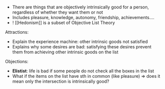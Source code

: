 - There are things that are objectively intrinsically good for a person, regardless of whether they want them or not
- Includes pleasure, knowledge, autonomy, friendship, achievements....
- ! [[Hedonism]] is a subset of Objective List Theory

Attractions:
- Explain the experience machine: other intrinsic goods not satisfied
- Explains why some desires are bad: satisfying these desires prevent them from achieving other intrinsic goods on the list

Objections:
- **Elistist**: life is bad if some people do not check all the boxes in the list
- What if the items on the list have sth in common (like pleasure) => does it mean only the intersection is intrinsically good?